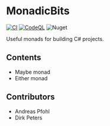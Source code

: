 # MonadicBits

[![CI](https://github.com/bridgefield/bits/actions/workflows/ci.yml/badge.svg)](https://github.com/bridgefield/bits/actions/workflows/ci.yml) [![CodeQL](https://github.com/bridgefield/bits/actions/workflows/codeql-analysis.yml/badge.svg)](https://github.com/bridgefield/bits/actions/workflows/codeql-analysis.yml) ![Nuget](https://img.shields.io/nuget/v/bridgefield.MonadicBits)

Useful monads for building C# projects.

## Contents

- Maybe monad
- Either monad

## Contributors

- Andreas Pfohl
- Dirk Peters
